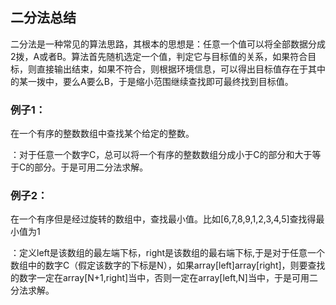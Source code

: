 ## 二分法总结
二分法是一种常见的算法思路，其根本的思想是：任意一个值可以将全部数据分成2拨，A或者B。算法首先随机选定一个值，判定它与目标值的关系，如果符合目标，则直接输出结束，如果不符合，则根据环境信息，可以得出目标值存在于其中的某一拨中，要么A要么B，于是缩小范围继续查找即可最终找到目标值。

### 例子1：
在一个有序的整数数组中查找某个给定的整数。  
<style color="red">关键点分析</style>：对于任意一个数字C，总可以将一个有序的整数数组分成小于C的部分和大于等于C的部分。于是可用二分法求解。  


### 例子2：
在一个有序但是经过旋转的数组中，查找最小值。比如[6,7,8,9,1,2,3,4,5]查找得最小值为1  
<style color="red">关键点分析</style>：定义left是该数组的最左端下标，right是该数组的最右端下标,于是对于任意一个数组中的数字C（假定该数字的下标是N），如果array[left]<C && C>array[right]，则要查找的数字一定在array[N+1,right]当中，否则一定在array[left,N]当中，于是可用二分法求解。
